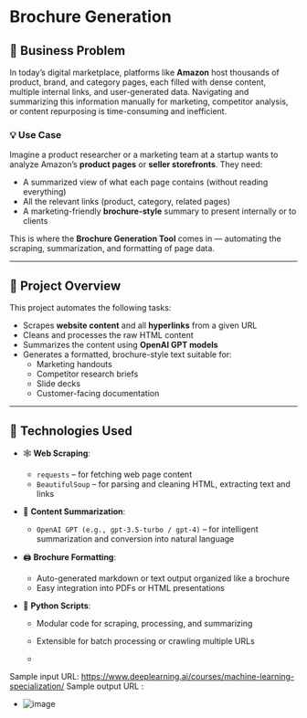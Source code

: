 
# Brochure Generation

## 🧠 Business Problem

In today’s digital marketplace, platforms like **Amazon** host thousands of product, brand, and category pages, each filled with dense content, multiple internal links, and user-generated data. Navigating and summarizing this information manually for marketing, competitor analysis, or content repurposing is time-consuming and inefficient.

### 💡 Use Case

Imagine a product researcher or a marketing team at a startup wants to analyze Amazon’s **product pages** or **seller storefronts**. They need:
- A summarized view of what each page contains (without reading everything)
- All the relevant links (product, category, related pages)
- A marketing-friendly **brochure-style** summary to present internally or to clients

This is where the **Brochure Generation Tool** comes in — automating the scraping, summarization, and formatting of page data.

---

## 🚀 Project Overview

This project automates the following tasks:

- Scrapes **website content** and all **hyperlinks** from a given URL
- Cleans and processes the raw HTML content
- Summarizes the content using **OpenAI GPT models**
- Generates a formatted, brochure-style text suitable for:
  - Marketing handouts
  - Competitor research briefs
  - Slide decks
  - Customer-facing documentation

---

## 🧰 Technologies Used

- 🕸️ **Web Scraping**:  
  - `requests` – for fetching web page content  
  - `BeautifulSoup` – for parsing and cleaning HTML, extracting text and links

- 🧠 **Content Summarization**:  
  - `OpenAI GPT (e.g., gpt-3.5-turbo / gpt-4)` – for intelligent summarization and conversion into natural language

- 🖨️ **Brochure Formatting**:  
  - Auto-generated markdown or text output organized like a brochure
  - Easy integration into PDFs or HTML presentations

- 📂 **Python Scripts**:  
  - Modular code for scraping, processing, and summarizing
  - Extensible for batch processing or crawling multiple URLs
 
  - 
Sample input URL: https://www.deeplearning.ai/courses/machine-learning-specialization/
Sample output URL : 
- ![image](https://github.com/user-attachments/assets/709e6bf1-12c2-49d4-91f8-bec901a6f737)



